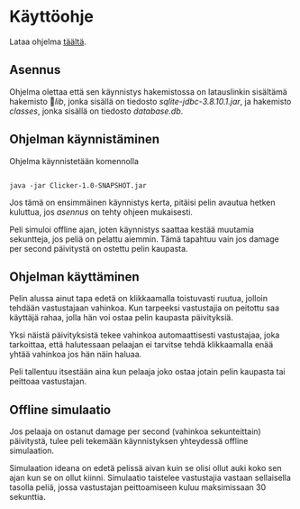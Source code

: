 ﻿# Käyttöohje

Lataa ohjelma [täältä](https://github.com/GourmetHunter/otm-harjoitustyo/releases/tag/viikko6).

## Asennus

Ohjelma olettaa että sen käynnistys hakemistossa on latauslinkin sisältämä hakemisto *lib*, jonka sisällä on tiedosto _sqlite-jdbc-3.8.10.1.jar_, ja hakemisto *classes*, jonka sisällä on tiedosto _database.db_.

## Ohjelman käynnistäminen

Ohjelma käynnistetään komennolla



```

java -jar Clicker-1.0-SNAPSHOT.jar
```

Jos tämä on ensimmäinen käynnistys kerta, pitäisi pelin avautua hetken kuluttua, jos _asennus_ on tehty ohjeen mukaisesti.

Peli simuloi offline ajan, joten käynnistys saattaa kestää muutamia sekuntteja, jos peliä on pelattu aiemmin. Tämä tapahtuu vain jos damage per second päivitystä on ostettu pelin kaupasta.

## Ohjelman käyttäminen

Pelin alussa ainut tapa edetä on klikkaamalla toistuvasti ruutua, jolloin tehdään vastustajaan vahinkoa. Kun tarpeeksi vastustajia on peitottu saa käyttäjä rahaa, jolla hän voi ostaa pelin kaupasta päivityksiä.

Yksi näistä päivityksistä tekee vahinkoa automaattisesti vastustajaa, joka tarkoittaa, että halutessaan pelaajan ei tarvitse tehdä klikkaamalla enää yhtää vahinkoa jos hän näin haluaa.

Peli tallentuu itsestään aina kun pelaaja joko ostaa jotain pelin kaupasta tai peittoaa vastustajan.

## Offline simulaatio

Jos pelaaja on ostanut damage per second (vahinkoa sekunteittain) päivitystä, tulee peli tekemään käynnistyksen yhteydessä offline simulaation.

Simulaation ideana on edetä pelissä aivan kuin se olisi ollut auki koko sen ajan kun se on ollut kiinni. Simulaatio taistelee vastustajia vastaan sellaisella tasolla peliä, jossa vastustajan peittoamiseen kuluu maksimissaan 30 sekunttia.


